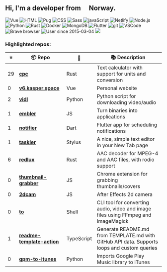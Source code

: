 ## Hi, I'm a developer from <img src="https://image.flaticon.com/icons/svg/197/197579.svg" width="16" /> Norway.

<p>
  <img alt="Vue" src="https://img.shields.io/badge/-Vue-63B587?style=flat-square&logo=vue.js&logoColor=white" />
  <img alt="HTML" src="https://img.shields.io/badge/-HTML-E34F26?style=flat-square&logo=html5&logoColor=white" />
  <img alt="Pug" src="https://img.shields.io/badge/-Pug-9F6758?style=flat-square&logo=html5&logoColor=white" />
  <img alt="CSS" src="https://img.shields.io/badge/-CSS3-448AC0?style=flat-square&logo=css3&logoColor=white" />
  <img alt="Sass" src="https://img.shields.io/badge/-Sass-CC6699?style=flat-square&logo=sass&logoColor=white" />
  <img alt="javaScript" src="https://img.shields.io/badge/-JavaScript-DABD4D?style=flat-square&logo=html5&logoColor=white" />
  <img alt="Netlify" src="https://img.shields.io/badge/-Netlify-5EA7BA?style=flat-square&logo=netlify&logoColor=white" />
  <img alt="Node.js" src="https://img.shields.io/badge/-Nodejs-43853d?style=flat-square&logo=Node.js&logoColor=white" />
  <img alt="Python" src="https://img.shields.io/badge/-Python-4F7CAA?style=flat-square&logo=python&logoColor=white" />
  <img alt="Rust" src="https://img.shields.io/badge/-Rust-000000?style=flat-square&logo=rust&logoColor=white" />
  <img alt="Docker" src="https://img.shields.io/badge/-Docker-46a2f1?style=flat-square&logo=docker&logoColor=white" />
  <img alt="MongoDB" src="https://img.shields.io/badge/-MongoDB-13aa52?style=flat-square&logo=mongodb&logoColor=white" />
  <img alt="Flutter" src="https://img.shields.io/badge/-Flutter-3E89F5?style=flat-square&logo=flutter&logoColor=white" />
  <img alt="git" src="https://img.shields.io/badge/-Git-F05032?style=flat-square&logo=git&logoColor=white" />
  <!-- <img alt="Bash" src="https://img.shields.io/badge/-Bash-2B3136?style=flat-square&logo=gnu-bash&logoColor=white" /> -->
  <img alt="VSCode" src="https://img.shields.io/badge/-VSCode-3277B4?style=flat-square&logo=visual-studio-code&logoColor=white" />
  <img alt="Brave browser" src="https://img.shields.io/badge/-Brave_Browser-FB542B?style=flat-square&logo=brave&logoColor=white" />
  <img alt="User since 2015-03-04" src="https://img.shields.io/badge/Joined-2015--03--04-2eb872?style=flat-square&logo=github&logoColor=white&labelColor=2f3438" />
  <img src="https://gpvc.arturio.dev/probablykasper" />
</p>

### Highlighted repos:


| ⭐️ | 📦 Repo       | 🧰 | 📚 Description |
| -- | ------------ | -- | -------------- |
| 29 | <b>[cpc](https://github.com/probablykasper/cpc)</b> | Rust | Text calculator with support for units and conversion |
| 0 | <b>[v6.kasper.space](https://github.com/probablykasper/v6.kasper.space)</b> | Vue | Personal website |
| 2 | <b>[vidl](https://github.com/probablykasper/vidl)</b> | Python | Python script for downloading video/audio |
| 1 | <b>[embler](https://github.com/probablykasper/embler)</b> | JS | Turn binaries into applications |
| 1 | <b>[notifier](https://github.com/probablykasper/notifier)</b> | Dart | Flutter app for scheduling notifications |
| 1 | <b>[taskler](https://github.com/probablykasper/taskler)</b> | Stylus | A nice, simple text editor in your New Tab page |
| 6 | <b>[redlux](https://github.com/probablykasper/redlux)</b> | Rust | AAC decoder for MPEG-4 and AAC files, with rodio support |
| 0 | <b>[thumbnail-grabber](https://github.com/probablykasper/thumbnail-grabber)</b> | JS | Chrome extension for grabbing thumbnails/covers |
| 0 | <b>[2dcam](https://github.com/probablykasper/2dcam)</b> | JS | After Effects 2d camera |
| 0 | <b>[to](https://github.com/probablykasper/to)</b> | Shell | CLI tool for converting audio, video and image files using FFmpeg and ImageMagick |
| 1 | <b>[readme-template-action](https://github.com/probablykasper/readme-template-action)</b> | TypeScript | Generate README.md from TEMPLATE.md with GitHub API data. Supports loops and custom queries |
| 0 | <b>[gpm-to-itunes](https://github.com/probablykasper/gpm-to-itunes)</b> | Python | Imports Google Play Music library to iTunes |
